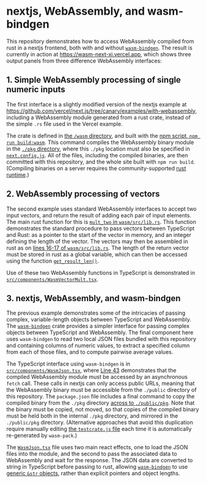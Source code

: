 # nextjs, WebAssembly, and wasm-bindgen

This repository demonstrates how to access WebAssembly compiled from rust in a
nextjs frontend, both with and without
[`wasm-bindgen`](https://github.com/rustwasm/wasm-bindgen). The result is
currently in action at https://wasm-next-xi.vercel.app, which shows three
output panels from three difference WebAssembly interfaces:

## 1. Simple WebAssembly processing of single numeric inputs

The first interface is a slightly  modified version of the nextjs example at
https://github.com/vercel/next.js/tree/canary/examples/with-webassembly,
including a WebAssembly module generated from a rust crate, instead of the
simple `.rs` file used in the Vercel example.

The crate is defined in [the `/wasm`
directory](https://github.com/mpadge/wasm-next/tree/main/wasm), and built with
the [npm script, `npm run
build:wasm`](https://github.com/mpadge/wasm-next/blob/main/package.json#L6).
This command compiles the WebAssembly binary module in the [`./pkg`
directory](https://github.com/mpadge/wasm-next/tree/main/pkg), where this
`./pkg` location must also be specified in
[`next.config.js`](https://github.com/mpadge/wasm-next/blob/main/next.config.js).
All of the files, including the compiled binaries, are then committed with this
repository, and the whole site built with `npm run build`. (Compiling binaries
on a server requires the community-supported [rust
runtime](https://github.com/vercel-community/rust).)

## 2. WebAssembly processing of vectors

The second example uses standard WebAssembly interfaces to accept two input
vectors, and return the result of adding each pair of input elements.
The main rust function for this is [`mult_two` in
`wasm/src/lib.rs`](https://github.com/mpadge/wasm-next/blob/main/wasm/src/lib.rs).
This function demonstrates the standard procedure to pass vectors between TypeScript and Rust: as
a pointer to the start of the vector in memory, and an integer defining the
length of the vector. The vectors may then be assembled in rust as on [lines
16-17 of
`wasm/src/lib.rs`](https://github.com/mpadge/wasm-next/blob/main/wasm/src/lib.rs#L16-L17).
The length of the return vector must be stored in rust as a global variable,
which can then be accessed using the function
[`get_result_len()`](https://github.com/mpadge/wasm-next/blob/main/wasm/src/lib.rs#L34-L36).

Use of these two WebAssembly functions in TypeScript is demonstrated in
[`src/components/WasmVectorMult.tsx`](https://github.com/mpadge/wasm-next/blob/main/src/components/WasmVectorMult.tsx).


## 3. nextjs, WebAssembly, and wasm-bindgen

The previous example demonstrates some of the intricacies of passing complex,
variable-length objects between TypeScript and WebAssembly. The
[`wasm-bindgen`](https://github.com/rustwasm/wasm-bindgen) crate provides a
simpler interface for passing complex objects between TypeScript and
WebAssembly. The final component here uses `wasm-bindgen` to read two local
JSON files bundled with this repository and containing columns of numeric
values, to extract a specified column from each of those files, and to compute
pairwise average values.

The TypeScript interface using `wasm-bindgen` is in
[`src/components/WasmJson.tsx`](https://github.com/mpadge/wasm-next/blob/main/src/components/WasmJson.tsx),
where [Line 43](
https://github.com/mpadge/wasm-next/blob/main/src/components/WasmJson.tsx#L43)
demonstrates that the compiled WebAssembly module must be accessed by an
asynchronous `fetch` call. These calls in nextjs can only access public URLs,
meaning that the WebAssembly binary must be accessible from the `./public`
directory of this repository. The `package.json` file includes a final command
to copy the compiled binary from the `./pkg` directory [across to
`./public/pkg`](https://github.com/mpadge/wasm-next/blob/main/package.json#L6).
Note that the binary must be copied, not moved, so that copies of the compiled
binary must be held both in the internal `./pkg` directory, and mirrored in the
`./public/pkg` directory. (Alternative approaches that avoid this duplication
require manually editing [the `testcrate.js`
file](https://github.com/mpadge/wasm-next/blob/main/pkg/testcrate.js) each time
it is automatically re-generated by `wasm-pack`.)


The
[`WasmJson.tsx`](https://github.com/mpadge/wasm-next/blob/main/src/components/WasmJson.tsx)
file uses two main react effects, one to load the JSON files into the module,
and the second to pass the associated data to WebAssembly and wait for the
response. The JSON data are converted to string in TypeScript before passing to
rust, allowing [`wasm-bindgen`](https://github.com/rustwasm/wasm-bindgen) to
use [generic `&str`
objects](https://github.com/mpadge/wasm-next/blob/main/wasm/src/lib.rs#L66),
rather than explicit pointers and object lengths.

